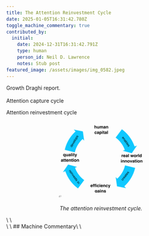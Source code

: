```yaml
---
title: The Attention Reinvestment Cycle
date: 2025-01-05T16:31:42.780Z
toggle_machine_commentary: true
contributed_by:
  initial:
    date: 2024-12-31T16:31:42.791Z
    type: human
    person_id: Neil D. Lawrence
    notes: Stub post
featured_image: /assets/images/img_0582.jpeg
---
```

Growth Draghi report.\
\
Attention capture cycle

Attention reinvestment cycle

<center>

<img src="/assets/images/img_0582.jpeg" width="50%">\
\
<i>The attention reinvestment cycle.</i>

</center>\
\
<div class="machine-commentary" markdown=1>\
\
## Machine Commentary\
\
</div>